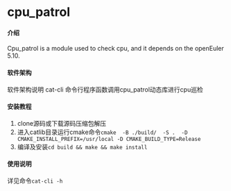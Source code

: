 # cpu_patrol

#### 介绍
Cpu_patrol is a module  used to check cpu, and it depends on the openEuler 5.10.

#### 软件架构
软件架构说明
cat-cli 命令行程序函数调用cpu_patrol动态库进行cpu巡检

#### 安装教程

1.  clone源码或下载源码压缩包解压
2.  进入catlib目录运行cmake命令`cmake  -B ./build/  -S .  -D CMAKE_INSTALL_PREFIX=/usr/local -D CMAKE_BUILD_TYPE=Release`
3.  编译及安装`cd build && make && make install`

#### 使用说明

详见命令`cat-cli -h`
